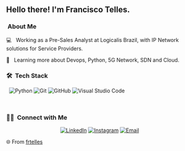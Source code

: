 <h2> Hello there! I'm Francisco Telles.</h2>

<h3>  &nbsp;About Me </h3>

💻 &nbsp; Working as a Pre-Sales Analyst at Logicalis Brazil, with IP Network solutions for Service Providers.

🎯 &nbsp; Learning more about Devops, Python, 5G Network, SDN and Cloud.

<h3> 🛠 &nbsp;Tech Stack</h3>

 &nbsp;
  ![Python](https://img.shields.io/badge/-Python-333333?style=flat&logo=python)
  ![Git](https://img.shields.io/badge/-Git-333333?style=flat&logo=git)
  ![GitHub](https://img.shields.io/badge/-GitHub-333333?style=flat&logo=github)
  ![Visual Studio Code](https://img.shields.io/badge/-Visual%20Studio%20Code-333333?style=flat&logo=visual-studio-code&logoColor=007ACC)

<br/>

<h3> 🤝🏻 &nbsp;Connect with Me </h3>

<p align="center">
<a href="https://www.linkedin.com/in/frtelles/"><img alt="LinkedIn" src="https://img.shields.io/badge/LinkedIn-frtelles%20Vikram%20Singh-blue?style=flat-square&logo=linkedin"></a>
<a href="https://www.instagram.com/frtelles/"><img alt="Instagram" src="https://img.shields.io/badge/Instagram-frtelles-blue?style=flat-square&logo=instagram"></a>
<a href="mailto:franciscotelles@gmail.com"><img alt="Email" src="https://img.shields.io/badge/Email-franciscotelles@gmail.com-blue?style=flat-square&logo=gmail"></a>
</p>


🌐  From [frtelles](https://github.com/frtelles)
